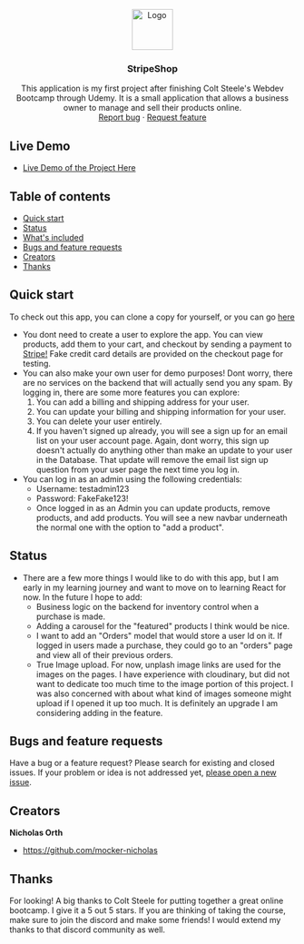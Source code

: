 <p align="center">
  <a href="https://github.com/mocker-nicholas/stripes">
    <img src="https://res.cloudinary.com/dtk2pykqu/image/upload/v1649269768/fav_dsdiem.png" alt="Logo" width=72 height=72>
  </a>

  <h3 align="center">StripeShop</h3>

  <p align="center">
    This application is my first project after finishing Colt Steele's Webdev Bootcamp through Udemy. It is a small application that allows a business owner to manage and sell their products online. 
    <br>
    <a href="https://github.com/mocker-nicholas/stripes/issues">Report bug</a>
    ·
    <a href="https://github.com/mocker-nicholas/stripes/issues">Request feature</a>
  </p>
</p>

## Live Demo

- [Live Demo of the Project Here](https://rocky-lake-27818.herokuapp.com/)

## Table of contents

- [Quick start](#quick-start)
- [Status](#status)
- [What's included](#whats-included)
- [Bugs and feature requests](#bugs-and-feature-requests)
- [Creators](#creators)
- [Thanks](#thanks)

## Quick start

To check out this app, you can clone a copy for yourself, or you can go [here]('https://www.google.com/')

- You dont need to create a user to explore the app. You can view products, add them to your cart, and checkout by sending a payment to [Stripe!](https://stripe.com/) Fake credit card details are provided on the checkout page for testing.
- You can also make your own user for demo purposes! Dont worry, there are no services on the backend that will actually send you any spam. By logging in, there are some more features you can explore:
  1. You can add a billing and shipping address for your user.
  2. You can update your billing and shipping information for your user.
  3. You can delete your user entirely.
  4. If you haven't signed up already, you will see a sign up for an email list on your user account page. Again, dont worry, this sign up doesn't actually do anything other than make an update to your user in the Database. That update will remove the email list sign up question from your user page the next time you log in.
- You can log in as an admin using the following credentials:
  - Username: testadmin123
  - Password: FakeFake123!
  - Once logged in as an Admin you can update products, remove products, and add products. You will see a new navbar underneath the normal one with the option to "add a product".

## Status

- There are a few more things I would like to do with this app, but I am early in my learning journey and want to move on to learning React for now. In the future I hope to add:
  - Business logic on the backend for inventory control when a purchase is made.
  - Adding a carousel for the "featured" products I think would be nice.
  - I want to add an "Orders" model that would store a user Id on it. If logged in users made a purchase, they could go to an "orders" page and view all of their previous orders.
  - True Image upload. For now, unplash image links are used for the images on the pages. I have experience with cloudinary, but did not want to dedicate too much time to the image portion of this project. I was also concerned with about what kind of images someone might upload if I opened it up too much. It is definitely an upgrade I am considering adding in the feature.

## Bugs and feature requests

Have a bug or a feature request? Please search for existing and closed issues. If your problem or idea is not addressed yet, [please open a new issue](https://github.com/mocker-nicholas/stripes/issues).

## Creators

**Nicholas Orth**

- <https://github.com/mocker-nicholas>

## Thanks

For looking! A big thanks to Colt Steele for putting together a great online bootcamp. I give it a 5 out 5 stars. If you are thinking of taking the course, make sure to join the discord and make some friends! I would extend my thanks to that discord community as well.

